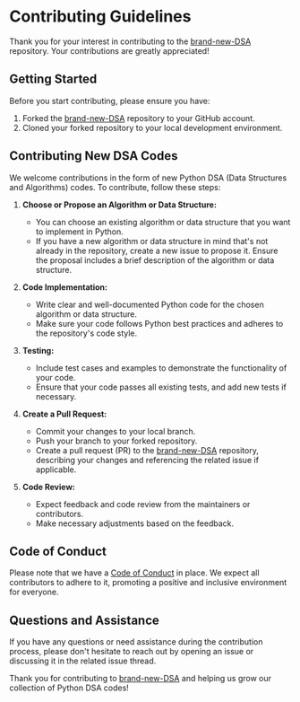 # Contributing Guidelines


Thank you for your interest in contributing to the [brand-new-DSA](https://github.com/secretagentj5/brand-new-DSA/) repository. Your contributions are greatly appreciated!

## Getting Started

Before you start contributing, please ensure you have:

1. Forked the [brand-new-DSA](https://github.com/secretagentj5/brand-new-DSA/) repository to your GitHub account.
2. Cloned your forked repository to your local development environment.

## Contributing New DSA Codes

We welcome contributions in the form of new Python DSA (Data Structures and Algorithms) codes. To contribute, follow these steps:

1. **Choose or Propose an Algorithm or Data Structure:**
   - You can choose an existing algorithm or data structure that you want to implement in Python.
   - If you have a new algorithm or data structure in mind that's not already in the repository, create a new issue to propose it. Ensure the proposal includes a brief description of the algorithm or data structure.

2. **Code Implementation:**
   - Write clear and well-documented Python code for the chosen algorithm or data structure.
   - Make sure your code follows Python best practices and adheres to the repository's code style.

3. **Testing:**
   - Include test cases and examples to demonstrate the functionality of your code.
   - Ensure that your code passes all existing tests, and add new tests if necessary.

4. **Create a Pull Request:**
   - Commit your changes to your local branch.
   - Push your branch to your forked repository.
   - Create a pull request (PR) to the [brand-new-DSA](https://github.com/secretagentj5/brand-new-DSA/) repository, describing your changes and referencing the related issue if applicable.

5. **Code Review:**
   - Expect feedback and code review from the maintainers or contributors.
   - Make necessary adjustments based on the feedback.

## Code of Conduct

Please note that we have a [Code of Conduct](CODE_OF_CONDUCT.md) in place. We expect all contributors to adhere to it, promoting a positive and inclusive environment for everyone.

## Questions and Assistance

If you have any questions or need assistance during the contribution process, please don't hesitate to reach out by opening an issue or discussing it in the related issue thread.

Thank you for contributing to [brand-new-DSA](https://github.com/secretagentj5/brand-new-DSA/) and helping us grow our collection of Python DSA codes!
